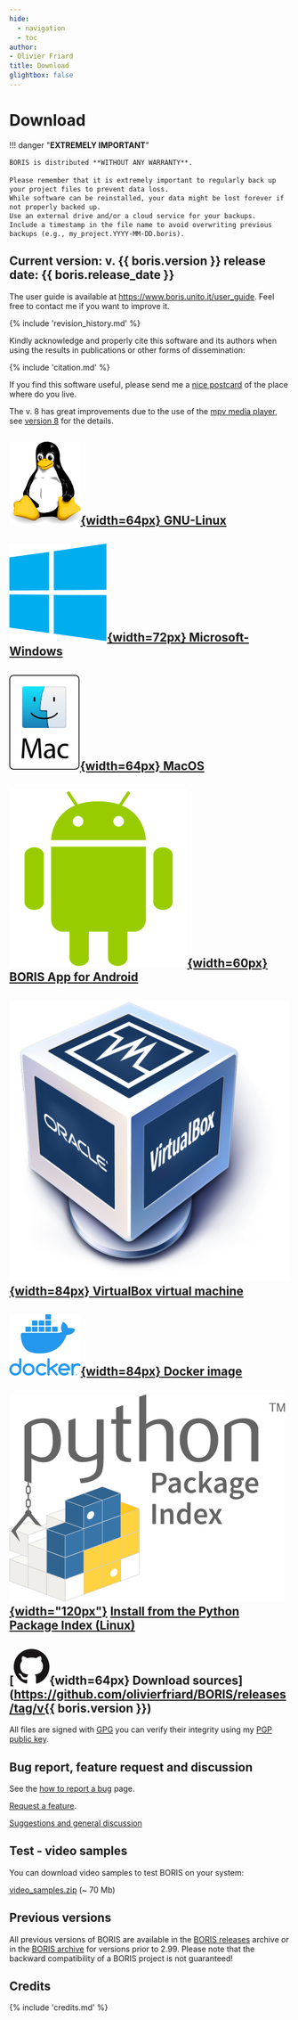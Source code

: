 ```yaml
---
hide:
  - navigation
  - toc
author:
- Olivier Friard
title: Download
glightbox: false
---
```



# Download



!!! danger "**EXTREMELY IMPORTANT**"

    BORIS is distributed **WITHOUT ANY WARRANTY**.  
      
    Please remember that it is extremely important to regularly back up your project files to prevent data loss.  
    While software can be reinstalled, your data might be lost forever if not properly backed up.  
    Use an external drive and/or a cloud service for your backups.  
    Include a timestamp in the file name to avoid overwriting previous backups (e.g., my_project.YYYY-MM-DD.boris).




## Current version: v. **{{ boris.version }}** release date: {{ boris.release_date }}

The user guide is available at <https://www.boris.unito.it/user_guide>.
Feel free to contact me if you want to improve it.


{% include 'revision_history.md' %}


Kindly acknowledge and properly cite this software and its authors when using the results in publications or other forms of dissemination:

{% include 'citation.md' %}

If you find this software useful, please send me a [nice postcard](postcards.md) of the place where do you live.

The v. 8 has great improvements due to the use of the [mpv media player](https://mpv.io), see [version 8](version8.md) for the details.



## [![Tux logo](images/tux_128px.png){width=64px} GNU-Linux](download_linux.md)

## [![microsoft windows logo](images/windows_logo.svg){width=72px} Microsoft-Windows](download_win.md)

## [![macos logo](images/mac-os.svg){width=64px} MacOS](download_mac.md)

## [![Android logo](images/android_logo.png){width=60px} BORIS App for Android](download_android.md)


## [![VirtualBox logo](images/virtualbox_logo.png){width=84px} VirtualBox virtual machine](virtual_machine.md)

## [![Docker logo](images/docker_logo.webp){width=84px} Docker image](docker.md)


## [![GitHub logo](images/PyPI_logo.svg){width="120px"}](https://github.com/olivierfriard/BORIS) [Install from the Python Package Index (Linux)](run_source_code.md)



## [![GitHub logo](images/github_logo_64px.png){width=64px} Download sources](https://github.com/olivierfriard/BORIS/releases/tag/v{{ boris.version }})






All files are signed with [GPG](https://gnupg.org) you can verify their
integrity using my [PGP public
key](http://penelope.unito.it/friard/pubkey.asc).



## Bug report, feature request and discussion


See the [how to report a bug](report_a_bug.md) page.

[Request a feature](https://github.com/olivierfriard/BORIS/issues/new?assignees=&labels=feature+request&template=feature_request.md&title=).

[Suggestions and general
discussion](https://github.com/olivierfriard/BORIS/discussions)



## Test - video samples


You can download video samples to test BORIS on your system:

[video_samples.zip](archive/video_samples.zip) (~ 70 Mb)



## Previous versions


All previous versions of BORIS are available in the [BORIS
releases](https://github.com/olivierfriard/BORIS/releases) archive or in the [BORIS archive](https://drive.google.com/drive/folders/0B0KTzxkLpPJ_bE8zOUFjenFnU3c?resourcekey=0-b9_Ng_8SqK-FIuOP8qIn7w)
for versions prior to 2.99. Please note that the backward compatibility
of a BORIS project is not guaranteed!


## Credits

{% include 'credits.md' %}


